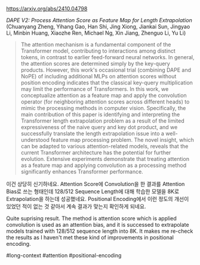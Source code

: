 https://arxiv.org/abs/2410.04798

*DAPE V2: Process Attention Score as Feature Map for Length Extrapolation* (Chuanyang Zheng, Yihang Gao, Han Shi, Jing Xiong, Jiankai Sun, Jingyao Li, Minbin Huang, Xiaozhe Ren, Michael Ng, Xin Jiang, Zhenguo Li, Yu Li)

> The attention mechanism is a fundamental component of the Transformer model, contributing to interactions among distinct tokens, in contrast to earlier feed-forward neural networks. In general, the attention scores are determined simply by the key-query products. However, this work's occasional trial (combining DAPE and NoPE) of including additional MLPs on attention scores without position encoding indicates that the classical key-query multiplication may limit the performance of Transformers. In this work, we conceptualize attention as a feature map and apply the convolution operator (for neighboring attention scores across different heads) to mimic the processing methods in computer vision. Specifically, the main contribution of this paper is identifying and interpreting the Transformer length extrapolation problem as a result of the limited expressiveness of the naive query and key dot product, and we successfully translate the length extrapolation issue into a well-understood feature map processing problem. The novel insight, which can be adapted to various attention-related models, reveals that the current Transformer architecture has the potential for further evolution. Extensive experiments demonstrate that treating attention as a feature map and applying convolution as a processing method significantly enhances Transformer performance.

이건 상당히 신기하네요. Attention Score에 Convolution을 한 결과를 Attention Bias로 쓰는 형태인데 128/512 Sequence Length에 대해 학습한 모델을 8K로 Extrapolation을 하는데 성공했네요. Positional Encoding에서 이런 정도의 개선이 있었던 적이 없는 것 같아서 계속 결과가 맞는지 확인하게 되네요.

<english>
Quite suprising result. The method is attention score which is applied convolution is used as an attention bias, and it is successed to extrapolate models trained with 128/512 sequence length into 8K. It makes me re-check the results as I haven't met these kind of improvements in positional encoding.
</english>

#long-context #attention #positional-encoding 